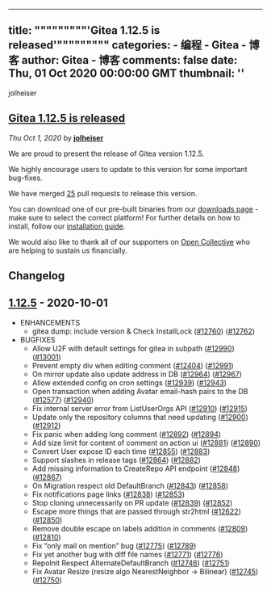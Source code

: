 
---
title: """""""""'Gitea 1.12.5 is released'"""""""""
categories: 
    - 编程
    - Gitea - 博客
author: Gitea - 博客
comments: false
date: Thu, 01 Oct 2020 00:00:00 GMT
thumbnail: ''
---

<div>   
<p> jolheiser</p>
<h2>
<a href="https://blog.gitea.io/2020/10/gitea-1.12.5-is-released/">
Gitea 1.12.5 is released
</a>
</h2>
<p>
<i>Thu Oct 1, 2020</i>
by
<b>
<a href="https://github.com/jolheiser">
jolheiser
</a>
</b>
</p>

<p>We are proud to present the release of Gitea version 1.12.5.</p>
<p>We highly encourage users to update to this version for some important bug-fixes.</p>
<p>We have merged <a href="https://github.com/go-gitea/gitea/pulls?q=is%3Apr+milestone%3A1.12.5+is%3Amerged">25</a> pull requests to release this version.</p>
<p>You can download one of our pre-built binaries from our <a href="https://dl.gitea.io/gitea/1.12.5/">downloads page</a> - make sure to select the correct platform! For further details on how to install, follow our <a href="https://docs.gitea.io/en-us/install-from-binary/">installation guide</a>.</p>
<p>We would also like to thank all of our supporters on <a href="https://opencollective.com/gitea">Open Collective</a> who are helping to sustain us financially.</p>
<h2 id="changelog">Changelog</h2>
<h2 id="1125httpsgithubcomgo-giteagiteareleasestagv1125---2020-10-01"><a href="https://github.com/go-gitea/gitea/releases/tag/v1.12.5">1.12.5</a> - 2020-10-01</h2>
<ul>
<li>ENHANCEMENTS
<ul>
<li>gitea dump: include version & Check InstallLock (<a href="https://github.com/go-gitea/gitea/pull/12760">#12760</a>) (<a href="https://github.com/go-gitea/gitea/pull/12762">#12762</a>)</li>
</ul>
</li>
<li>BUGFIXES
<ul>
<li>Allow U2F with default settings for gitea in subpath (<a href="https://github.com/go-gitea/gitea/pull/12990">#12990</a>) (<a href="https://github.com/go-gitea/gitea/pull/13001">#13001</a>)</li>
<li>Prevent empty div when editing comment (<a href="https://github.com/go-gitea/gitea/pull/12404">#12404</a>) (<a href="https://github.com/go-gitea/gitea/pull/12991">#12991</a>)</li>
<li>On mirror update also update address in DB (<a href="https://github.com/go-gitea/gitea/pull/12964">#12964</a>) (<a href="https://github.com/go-gitea/gitea/pull/12967">#12967</a>)</li>
<li>Allow extended config on cron settings (<a href="https://github.com/go-gitea/gitea/pull/12939">#12939</a>) (<a href="https://github.com/go-gitea/gitea/pull/12943">#12943</a>)</li>
<li>Open transaction when adding Avatar email-hash pairs to the DB (<a href="https://github.com/go-gitea/gitea/pull/12577">#12577</a>) (<a href="https://github.com/go-gitea/gitea/pull/12940">#12940</a>)</li>
<li>Fix internal server error from ListUserOrgs API (<a href="https://github.com/go-gitea/gitea/pull/12910">#12910</a>) (<a href="https://github.com/go-gitea/gitea/pull/12915">#12915</a>)</li>
<li>Update only the repository columns that need updating (<a href="https://github.com/go-gitea/gitea/pull/12900">#12900</a>) (<a href="https://github.com/go-gitea/gitea/pull/12912">#12912</a>)</li>
<li>Fix panic when adding long comment (<a href="https://github.com/go-gitea/gitea/pull/12892">#12892</a>) (<a href="https://github.com/go-gitea/gitea/pull/12894">#12894</a>)</li>
<li>Add size limit for content of comment on action ui (<a href="https://github.com/go-gitea/gitea/pull/12881">#12881</a>) (<a href="https://github.com/go-gitea/gitea/pull/12890">#12890</a>)</li>
<li>Convert User expose ID each time (<a href="https://github.com/go-gitea/gitea/pull/12855">#12855</a>) (<a href="https://github.com/go-gitea/gitea/pull/12883">#12883</a>)</li>
<li>Support slashes in release tags (<a href="https://github.com/go-gitea/gitea/pull/12864">#12864</a>) (<a href="https://github.com/go-gitea/gitea/pull/12882">#12882</a>)</li>
<li>Add missing information to CreateRepo API endpoint (<a href="https://github.com/go-gitea/gitea/pull/12848">#12848</a>) (<a href="https://github.com/go-gitea/gitea/pull/12867">#12867</a>)</li>
<li>On Migration respect old DefaultBranch (<a href="https://github.com/go-gitea/gitea/pull/12843">#12843</a>) (<a href="https://github.com/go-gitea/gitea/pull/12858">#12858</a>)</li>
<li>Fix notifications page links (<a href="https://github.com/go-gitea/gitea/pull/12838">#12838</a>) (<a href="https://github.com/go-gitea/gitea/pull/12853">#12853</a>)</li>
<li>Stop cloning unnecessarily on PR update (<a href="https://github.com/go-gitea/gitea/pull/12839">#12839</a>) (<a href="https://github.com/go-gitea/gitea/pull/12852">#12852</a>)</li>
<li>Escape more things that are passed through str2html (<a href="https://github.com/go-gitea/gitea/pull/12622">#12622</a>) (<a href="https://github.com/go-gitea/gitea/pull/12850">#12850</a>)</li>
<li>Remove double escape on labels addition in comments (<a href="https://github.com/go-gitea/gitea/pull/12809">#12809</a>) (<a href="https://github.com/go-gitea/gitea/pull/12810">#12810</a>)</li>
<li>Fix “only mail on mention” bug (<a href="https://github.com/go-gitea/gitea/pull/12775">#12775</a>) (<a href="https://github.com/go-gitea/gitea/pull/12789">#12789</a>)</li>
<li>Fix yet another bug with diff file names (<a href="https://github.com/go-gitea/gitea/pull/12771">#12771</a>) (<a href="https://github.com/go-gitea/gitea/pull/12776">#12776</a>)</li>
<li>RepoInit Respect AlternateDefaultBranch (<a href="https://github.com/go-gitea/gitea/pull/12746">#12746</a>) (<a href="https://github.com/go-gitea/gitea/pull/12751">#12751</a>)</li>
<li>Fix Avatar Resize (resize algo NearestNeighbor -> Bilinear) (<a href="https://github.com/go-gitea/gitea/pull/12745">#12745</a>) (<a href="https://github.com/go-gitea/gitea/pull/12750">#12750</a>)</li>
</ul>
</li>
</ul>





  
</div>
            